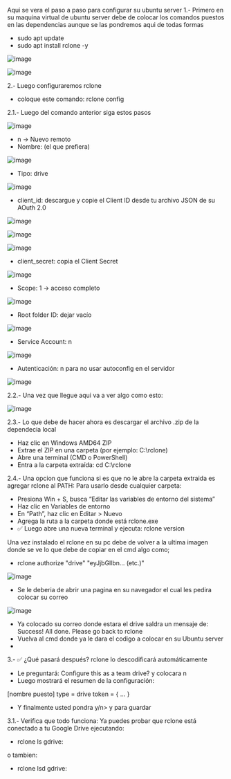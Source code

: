 Aqui se vera el paso a paso para configurar su ubuntu server
1.- Primero en su maquina virtual de ubuntu server debe de colocar los comandos puestos en las dependencias aunque se las pondremos aqui de todas formas

- sudo apt update
- sudo apt install rclone -y

![image](https://github.com/user-attachments/assets/d0118e8f-2d4e-4932-bd37-34a50272e4b8)

![image](https://github.com/user-attachments/assets/0a3444b3-c555-4984-8f58-fc4b12f0e2b8)



2.- Luego configuraremos rclone

- coloque este comando: rclone config
  
2.1.- Luego del comando anterior siga estos pasos

![image](https://github.com/user-attachments/assets/f96208ad-1158-42a0-8527-1264914da965)

- n → Nuevo remoto
- Nombre: (el que prefiera)

![image](https://github.com/user-attachments/assets/894e7ab0-8163-49a0-b291-a3967512d847)

- Tipo: drive

![image](https://github.com/user-attachments/assets/313f5d33-28d3-46df-b150-43418e9b5d5d)

- client_id: descargue y copie el Client ID desde tu archivo JSON de su AOuth 2.0

![image](https://github.com/user-attachments/assets/bd560e8b-4889-414c-a9fd-43f4a36f6cc9)

![image](https://github.com/user-attachments/assets/105c0c77-5e2f-4c6d-a0e4-f7d5c925690e)

![image](https://github.com/user-attachments/assets/f7ddd595-01eb-4910-9662-5b49d1a251ce)

- client_secret: copia el Client Secret

![image](https://github.com/user-attachments/assets/d7121ae1-4fa1-411b-afa3-b8a7718d4644)

- Scope: 1 → acceso completo

![image](https://github.com/user-attachments/assets/6c3bc9fa-9e65-4e8c-9ddd-6404db3114f8)

- Root folder ID: dejar vacío

![image](https://github.com/user-attachments/assets/9309e1a0-f902-4385-b6c7-4df3f0c6557c)

- Service Account: n

![image](https://github.com/user-attachments/assets/bebb5833-ee17-499e-8066-d1438be50212)

- Autenticación: n para no usar autoconfig en el servidor

![image](https://github.com/user-attachments/assets/5ef6990c-7e11-4a8d-89ed-0ecde9e62d8d)

2.2.- Una vez que llegue aqui va a ver algo como esto:

![image](https://github.com/user-attachments/assets/71c82ad4-6952-4b6a-a246-9a1da81d75bd)

2.3.- Lo que debe de hacer ahora es descargar el archivo .zip de la dependecia local

- Haz clic en Windows AMD64 ZIP
- Extrae el ZIP en una carpeta (por ejemplo: C:\rclone)
- Abre una terminal (CMD o PowerShell)
- Entra a la carpeta extraída: cd C:\rclone

2.4.- Una opcion que funciona si es que no le abre la carpeta extraida es agregar rclone al PATH:
Para usarlo desde cualquier carpeta:

- Presiona Win + S, busca “Editar las variables de entorno del sistema”
- Haz clic en Variables de entorno
- En “Path”, haz clic en Editar > Nuevo
- Agrega la ruta a la carpeta donde está rclone.exe
- ✅ Luego abre una nueva terminal y ejecuta: rclone version

Una vez instalado el rclone en su pc debe de volver a la ultima imagen donde se ve lo que debe de copiar en el cmd algo como;

- rclone authorize "drive" "eyJjbGllbn... (etc.)"

![image](https://github.com/user-attachments/assets/74db7338-53de-415c-b401-4b16c86d71ca)

- Se le deberia de abrir una pagina en su navegador el cual les pedira colocar su correo

![image](https://github.com/user-attachments/assets/da878565-3795-4e06-b52e-0272fbce173e)

- Ya colocado su correo donde estara el drive saldra un mensaje de: Success! All done. Please go back to rclone
- Vuelva al cmd donde ya le dara el codigo a colocar en su Ubuntu server
- 
3.- ✅ ¿Qué pasará después? rclone lo descodificará automáticamente

- Le preguntará: Configure this as a team drive? y colocara n
- Luego mostrará el resumen de la configuración:

[nombre puesto]
type = drive
token = { ... }

- Y finalmente usted pondra y/n> y para guardar

3.1.- Verifica que todo funciona:
Ya puedes probar que rclone está conectado a tu Google Drive ejecutando:

- rclone ls gdrive:

o tambien:

- rclone lsd gdrive:







